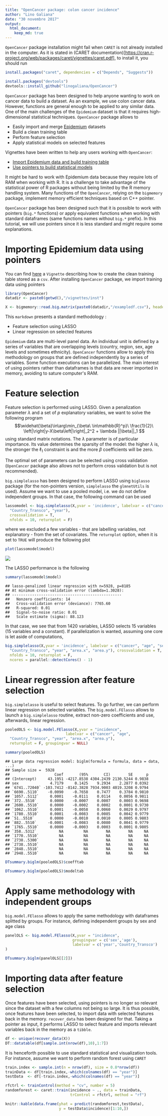 ```yaml
---
title: "OpenCancer package: colon cancer incidence"
author: "Lino Galiana"
date: "30 novembre 2017"
output:
  html_document:
    keep_md: true
---
```




`OpenCancer` package installation might fail when `CARET` is not already installed in the computer. As it is stated in (CARET documentation)[https://cran.r-project.org/web/packages/caret/vignettes/caret.pdf], to install it, you should run


```r
install.packages("caret", dependencies = c("Depends", "Suggests"))
```


```r
install.packages("devtools")
devtools::install_github("linogaliana/OpenCancer")
```

`OpenCancer` package has been designed to help anyone wanting to work on cancer data to build a dataset. As an example, we use colon cancer data. However, functions are general enough to be applied to any similar data. One of the main challenges of the `Epidemium` dataset is that it requires high-dimensional statistical techniques. `OpenCancer` package allows to

* Easily import and merge [Epidemium](http://qa.epidemium.cc/data/epidemiology_dataset/) datasets
* Build a clean training table
* Perform feature selection
* Apply statistical models on selected features

Vignettes have been written to help any users working with `OpenCancer`:

* [Import Epidemium data and build training table](/vignettes/import_data.Rmd)
* [Use pointers to build statistical models](/vignettes/estimation_pointers.Rmd)

It might be hard to work with Epidemium data because they require lots of RAM when working with R. It is a challenge to take advantage of the statistical power of R packages without being limited by the R memory handling system. Many functions of the `OpenCancer`, relying on the `bigmemory` package, implement memory efficient techniques based on C++ pointer.

`OpenCancer` package has been designed such that it is possible to work with pointers (`big.*` functions) or apply equivalent functions when working with standard dataframes (same functions names without `big.*` prefix). In this tutorial, we will use pointers since it is less standard and might require some explanations.

# Importing Epidemium data using pointers

You can find [here](/vignettes/import_data.Rmd) a `Vignette` describing how to create the clean training table stored as a `csv`. After installing `OpenCancer` package, we import training data using pointers


```r
library(OpenCancer)
datadir <- paste0(getwd(),"/vignettes/inst")

X <- bigmemory::read.big.matrix(paste0(datadir,"/exampledf.csv"), header = TRUE)
```

This `markdown` presents a standard methodology :

* Feature selection using LASSO
* Linear regression on selected features

`Epidemium` data are multi-level panel data. An individual unit is defined by a series of variables that are overlapping levels (country, region, sex, age levels and sometimes ethnicity). `OpenCancer` functions allow to apply this methodology on groups that are defined independently by a series of variables. Some function executions can be parallelized. The main interest of using pointers rather than dataframes is that data are never imported in memory, avoiding to sature computer's RAM. 


# Feature selection

Feature selection is performed using LASSO. Given a penalization parameter $\lambda$ and a set of $p$ explanatory variables, we want to solve the following program 
$$\widehat{\beta}\in\arg\min_{\beta\ \in\mathbb{R}^p}\ \frac{1}{2}\ \left|\right|y-X\beta\left|\right|_2^2 + \lambda ||\beta||_1 $$
using standard matrix notations. The $\lambda$ parameter is of particular importance. Its value determines the sparsity of the model: the higher $\lambda$ is, the stronger the $\ell_1$ constraint is and the more $\beta$ coefficients will be zero.

The optimal set of parameters can be selected using cross validation (`OpenCancer` package also allows not to perform cross validation but is not recommended).

`big.simplelasso` has been designed to perform LASSO using `biglasso` package (for the non-pointers version, `simplelasso` the `glmnetUtils` is used). Assume we want to use a pooled model, i.e. we do not define independent groups. In that case, the following command can be used


```r
lassomodel <- big.simplelasso(X,yvar = 'incidence', labelvar = c("cancer", "age", "sex",
  "Country_Transco", "year"),
  crossvalidation = T,
  nfolds = 10, returnplot = F)
```

where we excluded a few variables - that are labelling variables, not explanatory - from the set of covariates. The `returnplot` option, when it is set to `TRUE` will produce the following plot


```r
plot(lassomodel$model)
```

![](README_files/figure-html/unnamed-chunk-4-1.png)<!-- -->

The LASSO performance is the following


```r
summary(lassomodel$model)
```

```
## lasso-penalized linear regression with n=5928, p=8185
## At minimum cross-validation error (lambda=1.3028):
## -------------------------------------------------
##   Nonzero coefficients: 14
##   Cross-validation error (deviance): 7765.60
##   R-squared: 0.01
##   Signal-to-noise ratio: 0.01
##   Scale estimate (sigma): 88.123
```

In that case, we see that from 1420 variables, LASSO selects 15 variables (15 variables and a constant). If parallelization is wanted, assuming one core is let aside of computations,


```r
big.simplelasso(X,yvar = 'incidence', labelvar = c("cancer", "age", "sex",
  "Country_Transco", "year", "area.x", "area.y"), crossvalidation = T,
  nfolds = 10, returnplot = F,
  ncores = parallel::detectCores() - 1)
```

# Linear regression after feature selection

`big.simplelasso` is useful to select features. To go further, we can perform linear regression on selected variables. The `big.model.FElasso` allows to launch a `big.simplelasso` routine, extract non-zero coefficients and use, afterwards, linear regression. 


```r
pooledOLS <- big.model.FElasso(X,yvar = "incidence",
                           labelvar = c("cancer", "age",
  "Country_Transco", "year", "area.x", "area.y"),
  returnplot = F, groupingvar = NULL)

summary(pooledOLS)
```

```
## Large data regression model: biglm(formula = formula, data = data, ...)
## Sample size =  5928 
##                    Coef       (95%       CI)        SE      p
## (Intercept)     43.1951 -4217.8538 4304.2439 2130.5244 0.9838
## sex              4.7179     0.1425    9.2934    2.2877 0.0392
## `6741..72040` -103.7412 -8142.3828 7934.9003 4019.3208 0.9794
## `6690..5110`    -0.0090    -0.7658    0.7477    0.3784 0.9810
## `1057..5112`     0.0001    -0.0111    0.0114    0.0056 0.9811
## `372..5510`      0.0000    -0.0007    0.0007    0.0003 0.9698
## `2600..5510`     0.0000    -0.0002    0.0002    0.0001 0.9730
## `1062..5510`     0.0001    -0.0058    0.0060    0.0029 0.9797
## `1780..5510`     0.0001    -0.0083    0.0085    0.0042 0.9779
## `51..5510`       0.0000    -0.0010    0.0010    0.0005 0.9803
## `882..5510`     -0.0001    -0.0083    0.0080    0.0041 0.9779
## `1765..5510`     0.0000    -0.0003    0.0003    0.0001 0.9805
## `358..5312`          NA         NA        NA        NA     NA
## `1770..5510`         NA         NA        NA        NA     NA
## `2738..5300`         NA         NA        NA        NA     NA
## `2738..5510`         NA         NA        NA        NA     NA
## `2848..5510`         NA         NA        NA        NA     NA
## `2948..5510`         NA         NA        NA        NA     NA
```


```r
DTsummary.biglm(pooledOLS)$coefftab
```

<!--html_preserve--><div id="htmlwidget-3d2d100447ed9681bb6b" style="width:100%;height:auto;" class="datatables html-widget"></div>
<script type="application/json" data-for="htmlwidget-3d2d100447ed9681bb6b">{"x":{"filter":"none","data":[["(Intercept)","sex","`6741..72040`","`6690..5110`","`1057..5112`","`372..5510`","`2600..5510`","`1062..5510`","`1780..5510`","`51..5510`","`882..5510`","`1765..5510`"],[43.1950530418599,4.71794871794853,-103.741246304305,-0.00901459894442328,0.000133257844912611,1.25653079791143e-005,4.04846387212368e-006,7.49757199621026e-005,0.000115743392962076,-1.24182467443275e-005,-0.000112719885064692,-3.54678620533849e-006],[2130.5244226746,2.28774331833179,4019.32075476665,0.378379544507429,0.00561232512482455,0.000331789623559271,0.000119797977064646,0.00294351935590655,0.0041864946270997,0.000502811819248692,0.00407176838759786,0.000145396019477949],[0.020274375915219,2.06227188170255,-0.0258106413083042,-0.0238242237860887,0.0237437856768459,0.0378713108756087,0.0337940921150867,0.0254714547100409,0.0276468509508777,-0.0246976030970851,-0.0276832752589818,-0.024393970468197],[0.983825181058499,0.039225466861619,0.979409245559338,0.98099362205773,0.981057781515869,0.969791566338748,0.973042488292237,0.979679776898339,0.977944747733813,0.980297000766796,0.977915697690905,0.980539181325082],["","*","","","","","","","","","",""]],"container":"<table class=\"hover\">\n  <thead>\n    <tr>\n      <th>Coefficient<\/th>\n      <th>Estimate<\/th>\n      <th>Std. Error<\/th>\n      <th>Student t-stat<\/th>\n      <th>Pr(&gt;|t|)<\/th>\n      <th><\/th>\n    <\/tr>\n  <\/thead>\n<\/table>","options":{"pageLength":20,"crosstalkOptions":{"key":null,"group":null},"columnDefs":[{"className":"dt-right","targets":[1,2,3,4]}],"order":[],"autoWidth":false,"orderClasses":false,"lengthMenu":[10,20,25,50,100],"rowCallback":"function(row, data) {\nDTWidget.formatRound(this, row, data, 4, 3, 3, ',', '.');\nDTWidget.formatRound(this, row, data, 3, 1, 3, ',', '.');\nDTWidget.formatRound(this, row, data, 2, 2, 3, ',', '.');\nDTWidget.formatRound(this, row, data, 1, 4, 3, ',', '.');\n}"},"selection":{"mode":"multiple","selected":null,"target":"row"}},"evals":["options.rowCallback"],"jsHooks":[]}</script><!--/html_preserve-->

```r
DTsummary.biglm(pooledOLS)$modeltab
```

<!--html_preserve--><div id="htmlwidget-9a9d81f42692d140ffc3" style="width:100%;height:auto;" class="datatables html-widget"></div>
<script type="application/json" data-for="htmlwidget-9a9d81f42692d140ffc3">{"x":{"filter":"none","data":[["Nombre Observations","Nombre Paramètres","R2","R2 ajusté","F-stat","Degré Liberté"],[5928,18,0.112179746619817,0.109475267932925,43.926638104355,5910]],"container":"<table class=\"hover\">\n  <thead>\n    <tr>\n      <th>Statistique<\/th>\n      <th>Valeur<\/th>\n    <\/tr>\n  <\/thead>\n<\/table>","options":{"pageLength":20,"crosstalkOptions":{"key":null,"group":null},"columnDefs":[{"className":"dt-right","targets":1}],"order":[],"autoWidth":false,"orderClasses":false,"lengthMenu":[10,20,25,50,100],"rowCallback":"function(row, data) {\nDTWidget.formatRound(this, row, data, 1, 3, 3, ',', '.');\n}"},"selection":{"mode":"multiple","selected":null,"target":"row"}},"evals":["options.rowCallback"],"jsHooks":[]}</script><!--/html_preserve-->

# Apply same methodology with independent groups

`big.model.FElasso` allows to apply the same methodology with dataframes splitted by groups. 
For instance, defining independent groups by sex and age class


```r
panelOLS <- big.model.FElasso(X,yvar = "incidence",
                              groupingvar = c('sex','age'),
                              labelvar = c('year','Country_Transco')
)

DTsummary.biglm(panelOLS[[2]])
```

# Importing data after feature selection

Once features have been selected, using pointers is no longer so relevant since the dataset with a few columns not being so large. It is thus possible, once features have been selected, to import data with selected features back in the memory. `recover_data` has been designed for that. Taking a pointer as input, it performs LASSO to select feature and imports relevant variables back in the memory as a `tibble`. 


```r
df <- unique(recover_data(X))
DT::datatable(df[sample.int(nrow(df),10),1:7])
```

<!--html_preserve--><div id="htmlwidget-62ea05f34d5098eb1865" style="width:100%;height:auto;" class="datatables html-widget"></div>
<script type="application/json" data-for="htmlwidget-62ea05f34d5098eb1865">{"x":{"filter":"none","data":[["1","2","3","4","5","6","7","8","9","10"],[1,1,2,2,2,1,2,2,2,2],[6,16,13,17,8,17,17,7,10,11],[19,19,19,19,19,19,6,19,19,19],[1975,1977,1977,1976,1979,1980,1982,1978,1982,1981],[3,526,2,86,3,11,15,15,1,13],[886800,954000,954000,926000,1060000,1053000,187000,1001000,1072000,1078000],[3812900,3811500,3811500,3806000,4083300,4126100,950000,3962300,4123000,4139200]],"container":"<table class=\"display\">\n  <thead>\n    <tr>\n      <th> <\/th>\n      <th>sex<\/th>\n      <th>age<\/th>\n      <th>Country_Transco<\/th>\n      <th>year<\/th>\n      <th>incidence<\/th>\n      <th>1057..5112<\/th>\n      <th>1062..5510<\/th>\n    <\/tr>\n  <\/thead>\n<\/table>","options":{"crosstalkOptions":{"key":null,"group":null},"columnDefs":[{"className":"dt-right","targets":[1,2,3,4,5,6,7]},{"orderable":false,"targets":0}],"order":[],"autoWidth":false,"orderClasses":false},"selection":{"mode":"multiple","selected":null,"target":"row"}},"evals":[],"jsHooks":[]}</script><!--/html_preserve-->

It is henceforth possible to use standard statistical and visualization tools. For instance, assume we want to perform random forest using `CARET`


```r
train.index <- sample.int(n = nrow(df), size = 0.8*nrow(df))
trainData <- df[train.index,-which(colnames(df) == "year")]
testData  <- df[-train.index,-which(colnames(df) == "year")]

rfctrl <- trainControl(method = "cv", number = 5)
randomforest <- caret::train(incidence ~ ., data = trainData,
                             trControl = rfctrl, method = "rf")

knitr::kable(data.frame(yhat = predict(randomforest,testData),
                        y = testData$incidence)[1:10,])
```

